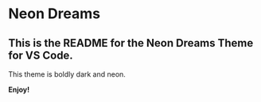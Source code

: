 # Neon Dreams
## This is the README for the Neon Dreams Theme for VS Code.
This theme is boldly dark and neon.


**Enjoy!**
